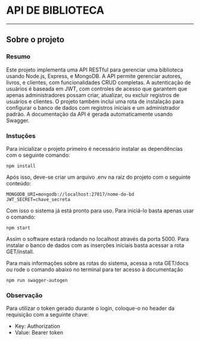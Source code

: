 # API DE BIBLIOTECA

***

## Sobre o projeto

### Resumo

Este projeto implementa uma API RESTful para gerenciar uma biblioteca usando Node.js, Express, e MongoDB. A API permite gerenciar autores, livros, e clientes, com funcionalidades CRUD completas. A autenticação de usuários é baseada em JWT, com controles de acesso que garantem que apenas administradores possam criar, atualizar, ou excluir registros de usuários e clientes. O projeto também inclui uma rota de instalação para configurar o banco de dados com registros iniciais e um administrador padrão. A documentação da API é gerada automaticamente usando Swagger.

### Instuções

Para inicializar o projeto primeiro é necessário instalar as dependências com o seguinte comando:

```
npm install
```

Após isso, deve-se criar um arquivo .env na raiz do projeto com o seguinte conteúdo:

```
MONGODB_URI=mongodb://localhost:27017/nome-do-bd
JWT_SECRET=chave_secreta
```

Com isso o sistema já está pronto para uso. Para iniciá-lo basta apenas usar o comando:

```
npm start
```

Assim o software estará rodando no localhost através da porta 5000. Para instalar o banco de dados com as inserções iniciais basta acessar a rota GET/install.

Para mais informações sobre as rotas do sistema, acessa a rota GET/docs ou rode o comando abaixo no terminal para ter acesso à documentação

```
npm run swagger-autogen
```

### Observação

Para utilizar o token gerado durante o login, coloque-o no header da requisição com a seguinte chave:

- Key: Authorization
- Value: Bearer token
